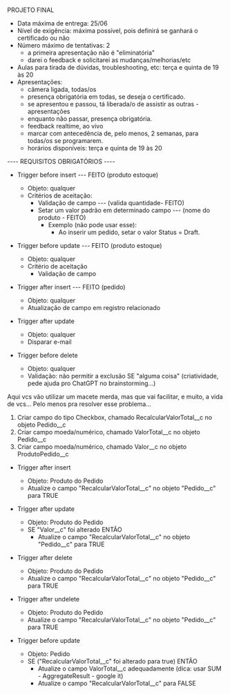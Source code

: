PROJETO FINAL
- Data máxima de entrega: 25/06
- Nível de exigência: máxima possível, pois definirá se ganhará o certificado ou não
- Número máximo de tentativas: 2
    - a primeira apresentação não é "eliminatória"
    - darei o feedback e solicitarei as mudanças/melhorias/etc
- Aulas para tirada de dúvidas, troubleshooting, etc: terça e quinta de 19 às 20
- Apresentações: 
    - câmera ligada, todas/os
    - presença obrigatória em todas, se deseja o certificado.
    - se apresentou e passou, tá liberada/o de assistir as outras - apresentações
    - enquanto não passar, presença obrigatória.
    - feedback realtime, ao vivo
    - marcar com antecedência de, pelo menos, 2 semanas, para todas/os se programarem.
    - horários disponíveis: terça e quinta de 19 às 20




---- REQUISITOS OBRIGATÓRIOS ----

- Trigger before insert --- FEITO (produto estoque)
    - Objeto: qualquer
    - Critérios de aceitação: 
        - Validação de campo --- (valida quantidade- FEITO)
        - Setar um valor padrão em determinado campo --- (nome do produto - FEITO)
            - Exemplo (não pode usar esse):
                - Ao inserir um pedido, setar o valor Status = Draft.

- Trigger before update --- FEITO (produto estoque)
    - Objeto: qualquer
    - Critério de aceitação
        - Validação de campo

- Trigger after insert --- FEITO (pedido)
    - Objeto: qualquer
    - Atualização de campo em registro relacionado

- Trigger after update
    - Objeto: qualquer
    - Disparar e-mail

- Trigger before delete
    - Objeto: qualquer
    - Validação: não permitir a exclusão SE "alguma coisa" (criatividade, pede ajuda pro ChatGPT no brainstorming...)





Aqui vcs vão utilizar um macete merda, mas que vai facilitar, e muito, a vida de vcs...
Pelo menos pra resolver esse problema...
1) Criar campo do tipo Checkbox, chamado RecalcularValorTotal__c no objeto Pedido__c
2) Criar campo moeda/numérico, chamado ValorTotal__c no objeto Pedido__c
3) Criar campo moeda/numérico, chamado Valor__c no objeto ProdutoPedido__c

- Trigger after insert
    - Objeto: Produto do Pedido
    - Atualize o campo "RecalcularValorTotal__c" no objeto "Pedido__c" para TRUE
- Trigger after update
    - Objeto: Produto do Pedido
    - SE "Valor__c" foi alterado ENTÃO
        - Atualize o campo "RecalcularValorTotal__c" no objeto "Pedido__c" para TRUE
- Trigger after delete
    - Objeto: Produto do Pedido
    - Atualize o campo "RecalcularValorTotal__c" no objeto "Pedido__c" para TRUE
- Trigger after undelete
    - Objeto: Produto do Pedido
    - Atualize o campo "RecalcularValorTotal__c" no objeto "Pedido__c" para TRUE

- Trigger before update
    - Objeto: Pedido
    - SE ("RecalcularValorTotal__c" foi alterado para true) ENTÃO
        - Atualize o campo ValorTotal__c adequadamente (dica: usar SUM - AggregateResult - google it)
        - Atualize o campo "RecalcularValorTotal__c" para FALSE